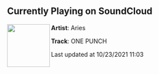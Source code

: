 ## Currently Playing on SoundCloud

[<img align="left" width="100" src="https://i1.sndcdn.com/artworks-3ziWYcxPbLcNTdas-BAwVlQ-t500x500.jpg">](https://soundcloud.com/aries_ix/one-punch)

**Artist**: Aries 

**Track**: ONE PUNCH

Last updated at 10/23/2021 11:03
